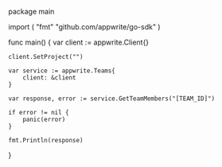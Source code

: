 package main

import (
    "fmt"
    "github.com/appwrite/go-sdk"
)

func main() {
    var client := appwrite.Client{}

    client.SetProject("")

    var service := appwrite.Teams{
        client: &client
    }

    var response, error := service.GetTeamMembers("[TEAM_ID]")

    if error != nil {
        panic(error)
    }

    fmt.Println(response)
}